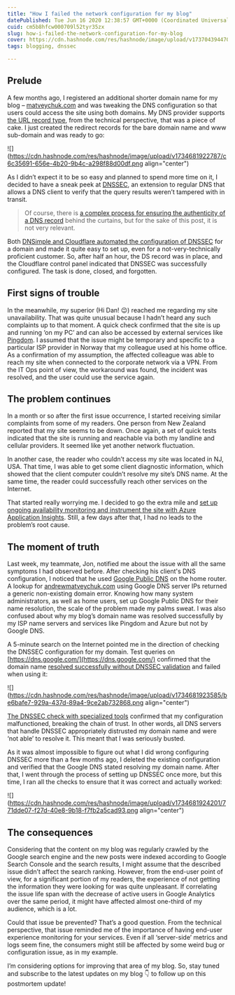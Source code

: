 ```yaml
---
title: "How I failed the network configuration for my blog"
datePublished: Tue Jun 16 2020 12:38:57 GMT+0000 (Coordinated Universal Time)
cuid: cm5b8hfcw000709l52tyr35zx
slug: how-i-failed-the-network-configuration-for-my-blog
cover: https://cdn.hashnode.com/res/hashnode/image/upload/v1737043944702/c4b1d686-1c97-4c07-9215-ab198eb7bff1.png
tags: blogging, dnssec

---
```


## Prelude

A few months ago, I registered an additional shorter domain name for my blog – [matveychuk.com](https://matveychuk.com/) and was tweaking the DNS configuration so that users could access the site using both domains. My DNS provider supports [the URL record type](https://support.dnsimple.com/articles/url-record/), from the technical perspective, that was a piece of cake. I just created the redirect records for the bare domain name and www sub-domain and was ready to go:

![](https://cdn.hashnode.com/res/hashnode/image/upload/v1734681922787/c6c35691-656e-4b20-9b4c-a298f88d00df.png align="center")

As I didn’t expect it to be so easy and planned to spend more time on it, I decided to have a sneak peek at [DNSSEC](https://support.dnsimple.com/articles/dnssec/), an extension to regular DNS that allows a DNS client to verify that the query results weren’t tampered with in transit.

> Of course, there is [a complex process for ensuring the authenticity of a DNS record](https://www.cloudflare.com/dns/dnssec/how-dnssec-works/) behind the curtains, but for the sake of this post, it is not very relevant.

Both [DNSimple and Cloudflare automated the configuration of DNSSEC](https://support.dnsimple.com/articles/cloudflare-ds-record/) for a domain and made it quite easy to set up, even for a not-very-technically proficient customer. So, after half an hour, the DS record was in place, and the Cloudflare control panel indicated that DNSSEC was successfully configured. The task is done, closed, and forgotten.

## First signs of trouble

In the meanwhile, my superior (Hi Dan! 😉) reached me regarding my site unavailability. That was quite unusual because I hadn’t heard any such complaints up to that moment. A quick check confirmed that the site is up and running ‘on my PC’ and can also be accessed by external services like [Pingdom](https://tools.pingdom.com/). I assumed that the issue might be temporary and specific to a particular ISP provider in Norway that my colleague used at his home office. As a confirmation of my assumption, the affected colleague was able to reach my site when connected to the corporate network via a VPN. From the IT Ops point of view, the workaround was found, the incident was resolved, and the user could use the service again.

## The problem continues

In a month or so after the first issue occurrence, I started receiving similar complaints from some of my readers. One person from New Zealand reported that my site seems to be down. Once again, a set of quick tests indicated that the site is running and reachable via both my landline and cellular providers. It seemed like yet another network fluctuation.

In another case, the reader who couldn’t access my site was located in NJ, USA. That time, I was able to get some client diagnostic information, which showed that the client computer couldn’t resolve my site’s DNS name. At the same time, the reader could successfully reach other services on the Internet.

That started really worrying me. I decided to go the extra mile and [set up ongoing availability monitoring and instrument the site with Azure Application Insights](https://andrewmatveychuk.com/how-i-run-my-blog). Still, a few days after that, I had no leads to the problem’s root cause.

## The moment of truth

Last week, my teammate, Jon, notified me about the issue with all the same symptoms I had observed before. After checking his client's DNS configuration, I noticed that he used [Google Public DNS](https://developers.google.com/speed/public-dns) on the home router. A lookup for [andrewmatveychuk.com](https://andrewmatveychuk.com) using Google DNS server IPs returned a generic non-existing domain error. Knowing how many system administrators, as well as home users, set up Google Public DNS for their name resolution, the scale of the problem made my palms sweat. I was also confused about why my blog’s domain name was resolved successfully by my ISP name servers and services like Pingdom and Azure but not by Google DNS.

A 5-minute search on the Internet pointed me in the direction of checking the DNSSEC configuration for my domain. Test queries on [https://dns.google.com/](https://dns.google.com/) confirmed that the domain name [resolved successfully without DNSSEC validation](https://dns.google.com/query?name=andrewmatveychuk.com&type=A&dnssec=false) and failed when using it:

![](https://cdn.hashnode.com/res/hashnode/image/upload/v1734681923585/be6bafe7-929a-437d-89a4-9ce2ab732868.png align="center")

[The DNSSEC check with specialized tools](https://dnssec-analyzer.verisignlabs.com/andrewmatveychuk.com) confirmed that my configuration malfunctioned, breaking the chain of trust. In other words, all DNS servers that handle DNSSEC appropriately distrusted my domain name and were ‘not able’ to resolve it. This meant that I was seriously busted.

As it was almost impossible to figure out what I did wrong configuring DNSSEC more than a few months ago, I deleted the existing configuration and verified that the Google DNS stated resolving my domain name. After that, I went through the process of setting up DNSSEC once more, but this time, I ran all the checks to ensure that it was correct and actually worked:

![](https://cdn.hashnode.com/res/hashnode/image/upload/v1734681924201/771dde07-f27d-40e8-9b18-f7fb2a5cad93.png align="center")

## The consequences

Considering that the content on my blog was regularly crawled by the Google search engine and the new posts were indexed according to Google Search Console and the search results, I might assume that the described issue didn’t affect the search ranking. However, from the end-user point of view, for a significant portion of my readers, the experience of not getting the information they were looking for was quite unpleasant. If correlating the issue life span with the decrease of active users in Google Analytics over the same period, it might have affected almost one-third of my audience, which is a lot.

Could that issue be prevented? That’s a good question. From the technical perspective, that issue reminded me of the importance of having end-user experience monitoring for your services. Even if all ‘server-side’ metrics and logs seem fine, the consumers might still be affected by some weird bug or configuration issue, as in my example.

I’m considering options for improving that area of my blog. So, stay tuned and subscribe to the latest updates on my blog 👇 to follow up on this postmortem update!
